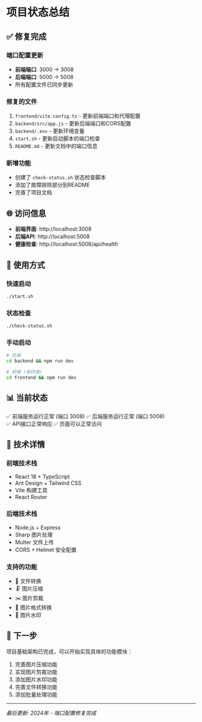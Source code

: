 # 项目状态总结

## ✅ 修复完成

### 端口配置更新
- **前端端口**: 3000 → 3008
- **后端端口**: 5000 → 5008
- 所有配置文件已同步更新

### 修复的文件
1. `frontend/vite.config.ts` - 更新前端端口和代理配置
2. `backend/src/app.js` - 更新后端端口和CORS配置
3. `backend/.env` - 更新环境变量
4. `start.sh` - 更新启动脚本的端口检查
5. `README.md` - 更新文档中的端口信息

### 新增功能
- 创建了 `check-status.sh` 状态检查脚本
- 添加了故障排除部分到README
- 完善了项目文档

## 🌐 访问信息

- **前端界面**: http://localhost:3008
- **后端API**: http://localhost:5008  
- **健康检查**: http://localhost:5008/api/health

## 🚀 使用方式

### 快速启动
```bash
./start.sh
```

### 状态检查
```bash
./check-status.sh
```

### 手动启动
```bash
# 后端
cd backend && npm run dev

# 前端 (新终端)
cd frontend && npm run dev
```

## 📊 当前状态

✅ 前端服务运行正常 (端口 3008)
✅ 后端服务运行正常 (端口 5008)  
✅ API接口正常响应
✅ 页面可以正常访问

## 🔧 技术详情

### 前端技术栈
- React 18 + TypeScript
- Ant Design + Tailwind CSS
- Vite 构建工具
- React Router

### 后端技术栈  
- Node.js + Express
- Sharp 图片处理
- Multer 文件上传
- CORS + Helmet 安全配置

### 支持的功能
- 📁 文件转换
- 🗜️ 图片压缩  
- ✂️ 图片剪裁
- 🔄 图片格式转换
- 📝 图片水印

## 📝 下一步

项目基础架构已完成，可以开始实现具体的功能模块：

1. 完善图片压缩功能
2. 实现图片剪裁功能  
3. 添加图片水印功能
4. 完善文件转换功能
5. 添加批量处理功能

---

*最后更新: 2024年 - 端口配置修复完成*